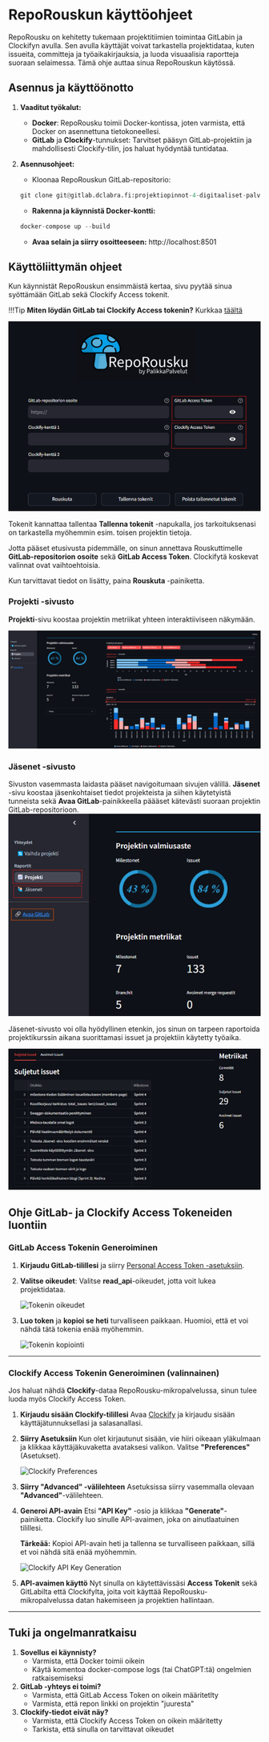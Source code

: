 # RepoRouskun käyttöohjeet

RepoRousku on kehitetty tukemaan projektitiimien toimintaa GitLabin ja Clockifyn avulla. Sen avulla käyttäjät voivat tarkastella projektidataa, kuten issueita, committeja ja työaikakirjauksia, ja luoda visuaalisia raportteja suoraan selaimessa. Tämä ohje auttaa sinua RepoRouskun käytössä. 

## Asennus ja käyttöönotto
1. **Vaaditut työkalut:**
    * **Docker**: RepoRousku toimii Docker-kontissa, joten varmista, että Docker on asennettuna tietokoneellesi. 
    * **GitLab** ja **Clockify**-tunnukset: Tarvitset pääsyn GitLab-projektiin ja mahdollisesti Clockify-tilin, jos haluat hyödyntää tuntidataa. 

2. **Asennusohjeet:**
    * Kloonaa RepoRouskun GitLab-repositorio: 
    ```python
    git clone git@gitlab.dclabra.fi:projektiopinnot-4-digitaaliset-palvelut/palikkapalvelut.git
    ```

    * **Rakenna ja käynnistä Docker-kontti:**
    ```python
    docker-compose up --build
    ```
    * **Avaa selain ja siirry osoitteeseen:**
    http://localhost:8501

## Käyttöliittymän ohjeet

Kun käynnistät RepoRouskun ensimmäistä kertaa, sivu pyytää sinua syöttämään GitLab sekä Clockify Access tokenit. 

!!!Tip 
    **Miten löydän GitLab tai Clockify Access tokenin?** Kurkkaa [täältä](#ohje-gitlab--ja-clockify-access-tokeneiden-luontiin)

![aloitus_app](images/aloitus_app.png)



Tokenit kannattaa tallentaa **Tallenna tokenit** -napukalla, jos tarkoituksenasi on tarkastella myöhemmin esim. toisen projektin tietoja.

Jotta pääset etusivusta pidemmälle, on sinun annettava Rouskuttimelle **GitLab-repositorion osoite** sekä **GitLab Access Token**. Clockifytä koskevat valinnat ovat vaihtoehtoisia. 

Kun tarvittavat tiedot on lisätty, paina **Rouskuta** -painiketta. 

### Projekti -sivusto

**Projekti**-sivu koostaa projektin metriikat yhteen interaktiiviseen näkymään.

![projekti_app](images/projekti_app.png)

### Jäsenet -sivusto
Sivuston vasemmasta laidasta pääset navigoitumaan sivujen välillä. **Jäsenet** -sivu koostaa jäsenkohtaiset tiedot projekteista ja siihen käytetyistä tunneista sekä **Avaa GitLab**-painikkeella päääset kätevästi suoraan projektin GitLab-repositorioon. 
![navigaatio_app](images/navigaatio_app.png)

Jäsenet-sivusto voi olla hyödyllinen etenkin, jos sinun on tarpeen raportoida projektikurssin aikana suorittamasi issuet ja projektiin käytetty työaika. 

![jasenkohtainen_app](images/jasenet1_app.png)


## Ohje GitLab- ja Clockify Access Tokeneiden luontiin

### GitLab Access Tokenin Generoiminen

1. **Kirjaudu GitLab-tilillesi** ja siirry [Personal Access Token -asetuksiin](https://gitlab.dclabra.fi/-/user_settings/personal_access_tokens).
   
2. **Valitse oikeudet**: Valitse **read_api**-oikeudet, jotta voit lukea projektidataa.
   
   ![Tokenin oikeudet](https://gitlab.dclabra.fi/wiki/uploads/96f854f5-2395-42f2-8afe-7f2d82e1c41f.png)

3. **Luo token** ja **kopioi se heti** turvalliseen paikkaan. Huomioi, että et voi nähdä tätä tokenia enää myöhemmin.
   
   ![Tokenin kopiointi](https://gitlab.dclabra.fi/wiki/uploads/fe757c9e-0080-4f19-833b-f3a052936b08.png)

---

### Clockify Access Tokenin Generoiminen (valinnainen)

Jos haluat nähdä **Clockify**-dataa RepoRousku-mikropalvelussa, sinun tulee luoda myös Clockify Access Token.

1. **Kirjaudu sisään Clockify-tilillesi**
Avaa [Clockify](https://clockify.me/) ja kirjaudu sisään käyttäjätunnuksellasi ja salasanallasi.

2. **Siirry Asetuksiin**
Kun olet kirjautunut sisään, vie hiiri oikeaan yläkulmaan ja klikkaa käyttäjäkuvaketta avataksesi valikon. Valitse **"Preferences"** (Asetukset).

   ![Clockify Preferences](https://gitlab.dclabra.fi/wiki/uploads/d9f5a140-6e04-4b2f-b481-e46b266c0239.png)

3. **Siirry "Advanced" -välilehteen**
Asetuksissa siirry vasemmalla olevaan **"Advanced"**-välilehteen.

4. **Generoi API-avain**
Etsi **"API Key"** -osio ja klikkaa **"Generate"**-painiketta. Clockify luo sinulle API-avaimen, joka on ainutlaatuinen tilillesi.

   **Tärkeää:** Kopioi API-avain heti ja tallenna se turvalliseen paikkaan, sillä et voi nähdä sitä enää myöhemmin.

   ![Clockify API Key Generation](https://gitlab.dclabra.fi/wiki/uploads/e4551a52-a878-410a-88ad-b731e33d3797.png)

5. **API-avaimen käyttö**
Nyt sinulla on käytettävissäsi **Access Tokenit** sekä GitLabilta että Clockifylta, joita voit käyttää RepoRousku-mikropalvelussa datan hakemiseen ja projektien hallintaan.

---

## Tuki ja ongelmanratkaisu

1. **Sovellus ei käynnisty?** 
    * Varmista, että Docker toimii oikein
    * Käytä komentoa docker-compose logs (tai ChatGPT:tä) ongelmien ratkaisemiseksi
2. **GitLab -yhteys ei toimi?** 
    * Varmista, että GitLab Access Token on oikein määritetlty
    * Varmista, että repon linkki on projektin "juuresta"
3. **Clockify-tiedot eivät näy?**
    * Varmista, että Clockify Access Token on oikein määritetty
    * Tarkista, että sinulla on tarvittavat oikeudet
